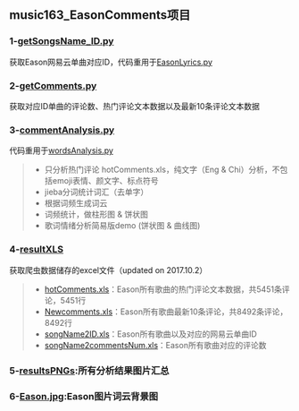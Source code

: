 ## music163_EasonComments项目

### 1-[getSongsName_ID.py](https://github.com/Eajack/py_spider/blob/master/%E5%8A%A8%E6%80%81%E7%88%AC%E8%99%AB/music163_EasonComments/getSongsName_ID.py)
获取Eason网易云单曲对应ID，代码重用于[EasonLyrics.py](https://github.com/Eajack/py_spider/blob/master/%E5%8A%A8%E6%80%81%E7%88%AC%E8%99%AB/music163_EasonLyrics/EasonLyrics.py)

### 2-[getComments.py](https://github.com/Eajack/py_spider/blob/master/%E5%8A%A8%E6%80%81%E7%88%AC%E8%99%AB/music163_EasonComments/getComments.py)
获取对应ID单曲的评论数、热门评论文本数据以及最新10条评论文本数据

### 3-[commentAnalysis.py](https://github.com/Eajack/py_spider/blob/master/%E5%8A%A8%E6%80%81%E7%88%AC%E8%99%AB/music163_EasonComments/commentAnalysis.py)
代码重用于[wordsAnalysis.py](https://github.com/Eajack/py_spider/blob/master/%E5%8A%A8%E6%80%81%E7%88%AC%E8%99%AB/music163_EasonLyrics/wordsAnalysis.py)

>* 只分析热门评论 hotComments.xls，纯文字（Eng & Chi）分析，不包括emoji表情、颜文字、标点符号
>* jieba分词统计词汇（去单字）
>* 根据词频生成词云
>* 词频统计，做柱形图 & 饼状图
>* 歌词情绪分析简易版demo (饼状图 & 曲线图)

### 4-[resultXLS](https://github.com/Eajack/py_spider/tree/master/%E5%8A%A8%E6%80%81%E7%88%AC%E8%99%AB/music163_EasonComments/resultXLS)
获取爬虫数据储存的excel文件（updated on 2017.10.2）

>* [hotComments.xls](https://github.com/Eajack/py_spider/blob/master/%E5%8A%A8%E6%80%81%E7%88%AC%E8%99%AB/music163_EasonComments/resultXLS/hotComments.xls)：Eason所有歌曲的热门评论文本数据，共5451条评论，5451行
>* [Newcomments.xls](https://github.com/Eajack/py_spider/blob/master/%E5%8A%A8%E6%80%81%E7%88%AC%E8%99%AB/music163_EasonComments/resultXLS/Newcomments.xls)：Eason所有歌曲最新10条评论，共8492条评论，8492行
>* [songName2ID.xls](https://github.com/Eajack/py_spider/blob/master/%E5%8A%A8%E6%80%81%E7%88%AC%E8%99%AB/music163_EasonComments/resultXLS/songName2commentsNum.xls)：Eason所有歌曲以及对应的网易云单曲ID
>* [songName2commentsNum.xls](https://github.com/Eajack/py_spider/blob/master/%E5%8A%A8%E6%80%81%E7%88%AC%E8%99%AB/music163_EasonComments/resultXLS/songName2commentsNum.xls)：Eason所有歌曲对应的评论数

### 5-[resultsPNGs](https://github.com/Eajack/py_spider/tree/master/%E5%8A%A8%E6%80%81%E7%88%AC%E8%99%AB/music163_EasonComments/resultsPNGs):所有分析结果图片汇总

### 6-[Eason.jpg](https://github.com/Eajack/py_spider/tree/master/%E5%8A%A8%E6%80%81%E7%88%AC%E8%99%AB/music163_EasonComments/Eason.jpg):Eason图片词云背景图